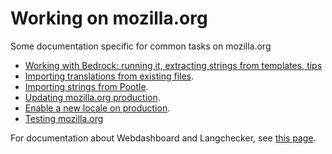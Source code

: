 # Working on mozilla.org

Some documentation specific for common tasks on mozilla.org
* [Working with Bedrock: running it, extracting strings from templates, tips](working_bedrock.md)
* [Importing translations from existing files](/tools/webdashboards/import_translations.md).
* [Importing strings from Pootle](import_locamotion.md).
* [Updating mozilla.org production](updating_mozillaorg_production.md).
* [Enable a new locale on production](enable_production.md).
* [Testing mozilla.org](testing_mozilla_org.md)

For documentation about Webdashboard and Langchecker, see [this page](../webdashboards/README.md).

